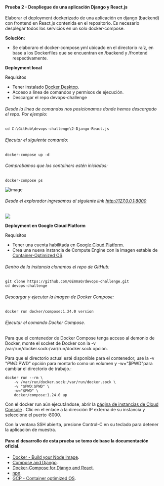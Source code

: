 #### Prueba 2 - Despliegue de una aplicación Django y React.js

Elaborar el deployment dockerizado de una aplicación en django (backend) con frontend en React.js contenida en el repositorio. Es necesario desplegar todos los servicios en un solo docker-compose.

**Solución:**

* Se elaboraro el docker-compose.yml ubicado en el directorio raíz, en base a los Dockerfiles que se encuentran en /backend y /frontend respectivamente. 

**Deployment local**

Requisitos
* Tener instalado [Docker Desktop](https://www.docker.com/products/docker-desktop).
* Acceso a linea de comandos y permisos de ejecución.
* Descargar el repo devops-challenge

###### Desde la linea de comandos nos posicionamos donde hemos descargado el repo. Por ejemplo:
```
cd C:\GitHub\devops-challenge\2-Django-React.js
```

###### Ejecutar el siguiente comando:

```
docker-compose up -d
```
###### Comprobamos que los containers estén iniciados:

```
docker-compose ps
```
![image](https://user-images.githubusercontent.com/79091337/124633091-538be780-de5b-11eb-84a0-a5c1e6c65038.png)

###### Desde el explorador ingresamos al siguiente link http://127.0.0.1:8000

<img src="https://i.ibb.co/kxcXzRk/sd.png">

**Deployment en Google Cloud Platform**

Requisitos
* Tener una cuenta habilitada en [Google Cloud Platform](https://cloud.google.com/).
* Crea una nueva instancia de Compute Engine con la imagen estable de [Container-Optimized OS](https://cloud.google.com/container-optimized-os).
###### Dentro de la instancia clonamos el repo de GitHub:

```
git clone https://github.com/0Emma0/devops-challenge.git
cd devops-challenge
```
###### Descargar y ejecutar la imagen de Docker Compose:

```
docker run docker/compose:1.24.0 version
```

###### Ejecutar el comando Docker Compose.

Para que el contenedor de Docker Compose tenga acceso al demonio de Docker, monte el socket de Docker con la -v /var/run/docker.sock:/var/run/docker.sock opción.

Para que el directorio actual esté disponible para el contenedor, use la -v "$PWD:$PWD" opción para montarlo como un volumen y -w="$PWD"para cambiar el directorio de trabajo.:

```
docker run --rm \
    -v /var/run/docker.sock:/var/run/docker.sock \
    -v "$PWD:$PWD" \
    -w="$PWD" \
    docker/compose:1.24.0 up
```

Con el docker run aún ejecutándose, abrir la [página de instancias de Cloud Console](https://console.cloud.google.com/compute/instances?_ga=2.159796280.44682729.1625544919-1638129369.1625370557) . Clic en el enlace a la dirección IP externa de su instancia y seleccione el puerto :8000.

Con la ventana SSH abierta, presione Control-C en su teclado para detener la aplicación de muestra.

#### Para el desarrollo de esta prueba se tomo de base la documentación oficial.

* [Docker - Build your Node image](https://docs.docker.com/language/nodejs/build-images/).
* [Compose and Django](https://docs.docker.com/samples/django/).
* [Docker-Compose for Django and React](https://saasitive.com/tutorial/docker-compose-django-react-nginx-let-s-encrypt).
* [npn](https://nodejs.org/en/knowledge/getting-started/npm/what-is-npm/).
* [GCP - Container optimized OS](https://cloud.google.com/container-optimized-os). 




